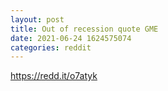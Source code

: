 ```yaml
--- 
layout: post 
title: Out of recession quote GME 
date: 2021-06-24 1624575074 
categories: reddit 
--- 
```

https://redd.it/o7atyk